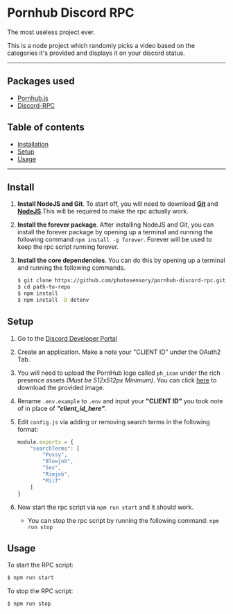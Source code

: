 # Pornhub Discord RPC

The most useless project ever.

This is a node project which randomly picks a video based on the categories it's provided and displays it on your discord status.

------

## Packages used

* [Pornhub.js](https://github.com/pionxzh/pornhub.js)
* [Discord-RPC](https://github.com/discordjs/RPC)

## Table of contents

* [Installation](#Install)
* [Setup](#Setup)
* [Usage](#Usage)

------

## Install

1. **Install NodeJS and Git**. To start off, you will need to download <a href="https://git-scm.com/downloads" target="_blank"><strong>Git</strong></a> and <a href="https://nodejs.org/en/" target="_blank"><strong>NodeJS</strong></a>.This will be required to make the rpc actually work.

2. **Install the forever package**. After installing NodeJS and Git, you can install the forever package by opening up a terminal and running the following command `npm install -g forever`. Forever will be used to keep the rpc script running forever.

3. **Install the core dependencies**. You can do this by opening up a terminal and running the following commands.

    ```bash
    $ git clone https://github.com/photosensory/pornhub-discord-rpc.git
    $ cd path-to-repo
    $ npm install
    $ npm install -D dotenv
    ```

## Setup

1. Go to the [Discord Developer Portal](https://discord.com/developers) </br>

2. Create an application. Make a note your "CLIENT ID" under the OAuth2 Tab. </br>

3. You will need to upload the PornHub logo called `ph_icon` under the rich presence assets *(Must be 512x512px Minimum)*. You can click [here](assets/ph_icon.png) to download the provided image.</br>

4. Rename `.env.example` to `.env` and input your **"CLIENT ID"** you took note of in place of ***"client_id_here"***. </br>

5. Edit `config.js` via adding or removing search terms in the following format: </br>

    ```js
    module.exports = {
        "searchTerms": [
            "Pussy",
            "Blowjob",
            "Sex",
            "Rimjob",
            "Milf"
        ]
    }
    ```

6. Now start the rpc script via `npm run start` and it should work. </br>
    - You can stop the rpc script by running the following command: `npm run stop`

## Usage

To start the RPC script:

```bash
$ npm run start
```

To stop the RPC script:

```bash
$ npm run stop
```
